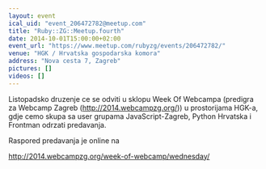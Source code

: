 ```yaml
---
layout: event
ical_uid: "event_206472782@meetup.com"
title: "Ruby::ZG::Meetup.fourth"
date: 2014-10-01T15:00:00+02:00
event_url: "https://www.meetup.com/rubyzg/events/206472782/"
venue: "HGK / Hrvatska gospodarska komora"
address: "Nova cesta 7, Zagreb"
pictures: []
videos: []
---
```


Listopadsko druzenje ce se odviti u sklopu Week Of Webcampa (predigra za Webcamp Zagreb (http://2014.webcampzg.org/)) u prostorijama HGK-a, gdje cemo skupa sa user grupama JavaScript-Zagreb, Python Hrvatska i Frontman odrzati predavanja.
  
Raspored predavanja je online na
  
http://2014.webcampzg.org/week-of-webcamp/wednesday/